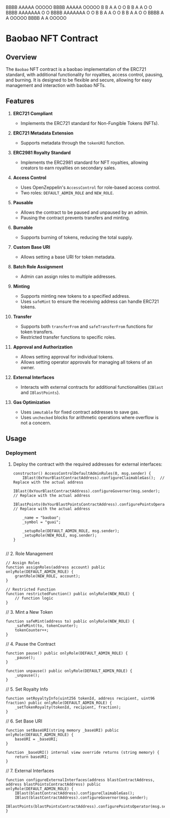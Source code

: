 BBBB    AAAAA   OOOOO   BBBB    AAAAA   OOOOO
B   B  A     A O     O B   B  A     A O     O
BBBB   AAAAAAA O     O BBBB   AAAAAAA O     O
B   B  A     A O     O B   B  A     A O     O
BBBB   A     A  OOOOO  BBBB   A     A  OOOOO


# Baobao NFT Contract

## Overview

The `Baobao` NFT contract is a baobao implementation of the ERC721 standard, with additional functionality for royalties, access control, pausing, and burning. It is designed to be flexible and secure, allowing for easy management and interaction with baobao NFTs. 

## Features

1. **ERC721 Compliant**
   - Implements the ERC721 standard for Non-Fungible Tokens (NFTs).

2. **ERC721 Metadata Extension**
   - Supports metadata through the `tokenURI` function.

3. **ERC2981 Royalty Standard**
   - Implements the ERC2981 standard for NFT royalties, allowing creators to earn royalties on secondary sales.

4. **Access Control**
   - Uses OpenZeppelin's `AccessControl` for role-based access control.
   - Two roles: `DEFAULT_ADMIN_ROLE` and `NEW_ROLE`.

5. **Pausable**
   - Allows the contract to be paused and unpaused by an admin.
   - Pausing the contract prevents transfers and minting.

6. **Burnable**
   - Supports burning of tokens, reducing the total supply.

7. **Custom Base URI**
   - Allows setting a base URI for token metadata.

8. **Batch Role Assignment**
   - Admin can assign roles to multiple addresses.

9. **Minting**
   - Supports minting new tokens to a specified address.
   - Uses `safeMint` to ensure the receiving address can handle ERC721 tokens.

10. **Transfer**
    - Supports both `transferFrom` and `safeTransferFrom` functions for token transfers.
    - Restricted transfer functions to specific roles.

11. **Approval and Authorization**
    - Allows setting approval for individual tokens.
    - Allows setting operator approvals for managing all tokens of an owner.

12. **External Interfaces**
    - Interacts with external contracts for additional functionalities (`IBlast` and `IBlastPoints`).

13. **Gas Optimization**
    - Uses `immutable` for fixed contract addresses to save gas.
    - Uses `unchecked` blocks for arithmetic operations where overflow is not a concern.

## Usage

### Deployment

1. Deploy the contract with the required addresses for external interfaces:
   ```solidity
   constructor() AccessControlDefaultAdminRules(0, msg.sender) {
       IBlast(0xYourBlastContractAddress).configureClaimableGas();  // Replace with the actual address
       IBlast(0xYourBlastContractAddress).configureGovernor(msg.sender);  // Replace with the actual address
       IBlastPoints(0xYourBlastPointsContractAddress).configurePointsOperator(msg.sender);  // Replace with the actual address

       _name = "baobao";
       _symbol = "guai";
       
       _setupRole(DEFAULT_ADMIN_ROLE, msg.sender);
       _setupRole(NEW_ROLE, msg.sender);
   }


// 2. Role Management

    // Assign Roles
    function assignRoles(address account) public onlyRole(DEFAULT_ADMIN_ROLE) {
        grantRole(NEW_ROLE, account);
    }

    // Restricted Function
    function restrictedFunction() public onlyRole(NEW_ROLE) {
        // function logic
    }

// 3. Mint a New Token

    function safeMint(address to) public onlyRole(NEW_ROLE) {
        _safeMint(to, tokenCounter);
        tokenCounter++;
    }

// 4. Pause the Contract

    function pause() public onlyRole(DEFAULT_ADMIN_ROLE) {
        _pause();
    }

    function unpause() public onlyRole(DEFAULT_ADMIN_ROLE) {
        _unpause();
    }

// 5. Set Royalty Info

    function setRoyaltyInfo(uint256 tokenId, address recipient, uint96 fraction) public onlyRole(DEFAULT_ADMIN_ROLE) {
        _setTokenRoyalty(tokenId, recipient, fraction);
    }

// 6. Set Base URI

    function setBaseURI(string memory _baseURI) public onlyRole(DEFAULT_ADMIN_ROLE) {
        baseURI = _baseURI;
    }

    function _baseURI() internal view override returns (string memory) {
        return baseURI;
    }

// 7. External Interfaces

    function configureExternalInterfaces(address blastContractAddress, address blastPointsContractAddress) public onlyRole(DEFAULT_ADMIN_ROLE) {
        IBlast(blastContractAddress).configureClaimableGas();
        IBlast(blastContractAddress).configureGovernor(msg.sender);
        IBlastPoints(blastPointsContractAddress).configurePointsOperator(msg.sender);
    }


      
